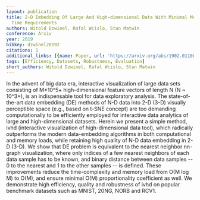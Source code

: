 ```yaml
---
layout: publication
title: 2-D Embedding Of Large And High-dimensional Data With Minimal Memory And Computational
  Time Requirements
authors: Witold Dzwinel, Rafal Wcislo, Stan Matwin
conference: Arxiv
year: 2019
bibkey: dzwinel20192
citations: 1
additional_links: [{name: Paper, url: 'https://arxiv.org/abs/1902.01108'}]
tags: [Efficiency, Datasets, Robustness, Evaluation]
short_authors: Witold Dzwinel, Rafal Wcislo, Stan Matwin
---
```

In the advent of big data era, interactive visualization of large data sets
consisting of M*10^5+ high-dimensional feature vectors of length N (N ~ 10^3+),
is an indispensable tool for data exploratory analysis. The state-of-the-art
data embedding (DE) methods of N-D data into 2-D (3-D) visually perceptible
space (e.g., based on t-SNE concept) are too demanding computationally to be
efficiently employed for interactive data analytics of large and
high-dimensional datasets. Herein we present a simple method, ivhd (interactive
visualization of high-dimensional data tool), which radically outperforms the
modern data-embedding algorithms in both computational and memory loads, while
retaining high quality of N-D data embedding in 2-D (3-D). We show that DE
problem is equivalent to the nearest neighbor nn-graph visualization, where
only indices of a few nearest neighbors of each data sample has to be known,
and binary distance between data samples -- 0 to the nearest and 1 to the other
samples -- is defined. These improvements reduce the time-complexity and memory
load from O(M log M) to O(M), and ensure minimal O(M) proportionality
coefficient as well. We demonstrate high efficiency, quality and robustness of
ivhd on popular benchmark datasets such as MNIST, 20NG, NORB and RCV1.